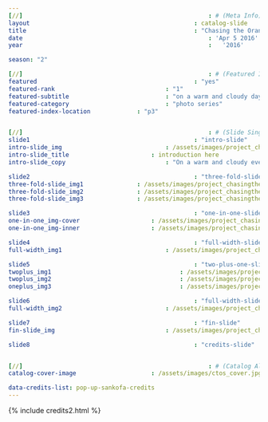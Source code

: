 ```yaml
---
[//]													: # (Meta Info)
layout												: catalog-slide
title 												: "Chasing the Orange Sky"
date													: 'Apr 5 2016'
year													:	'2016'

season: "2"

[//]													: # (Featured Info)
featured 											: "yes"
featured-rank 								: "1"
featured-subtitle							: "on a warm and cloudy day, one day before rain poured from the clouds"
featured-category							: "photo series"
featured-index-location				: "p3"


[//]													: # (Slide Single)
slide1 												: "intro-slide"
intro-slide_img 							: /assets/images/project_chasingtheorangesky/ctos-1.jpg
intro-slide_title 						: introduction here
intro-slide_copy 							: "On a warm and cloudy evening, before the rain poured out of the clouds, the sky was a bright, beautiful orange with shadows of green - a rainbow before the storm. Featuring Chavon and her kimono."

slide2 												: "three-fold-slide"
three-fold-slide_img1 				: /assets/images/project_chasingtheorangesky/ctos-2.jpg
three-fold-slide_img2 				: /assets/images/project_chasingtheorangesky/ctos-2.jpg
three-fold-slide_img3 				: /assets/images/project_chasingtheorangesky/ctos-2.jpg

slide3 												: "one-in-one-slide"
one-in-one_img-cover					: /assets/images/project_chasingtheorangesky/ctos-3.jpg
one-in-one_img-inner					: /assets/images/project_chasingtheorangesky/ctos-4.jpg

slide4 												: "full-width-slide1"
full-width_img1 							: /assets/images/project_chasingtheorangesky/ctos-5.jpg

slide5 												: "two-plus-one-slide"
twoplus_img1									: /assets/images/project_chasingtheorangesky/ctos-6.jpg
twoplus_img2									: /assets/images/project_chasingtheorangesky/ctos-7.jpg
oneplus_img3									: /assets/images/project_chasingtheorangesky/ctos-6.jpg

slide6 												: "full-width-slide2"
full-width_img2 							: /assets/images/project_chasingtheorangesky/ctos-8.jpg

slide7 												: "fin-slide"
fin-slide_img 								: /assets/images/project_chasingtheorangesky/ctos-9.jpg

slide8 												: "credits-slide"


[//]													: # (Catalog All)
catalog-cover-image						: /assets/images/ctos_cover.jpg

data-credits-list: pop-up-sankofa-credits
---
```


<!-- Credits -->
{% include credits2.html %}
<!-- #Credits -->
 